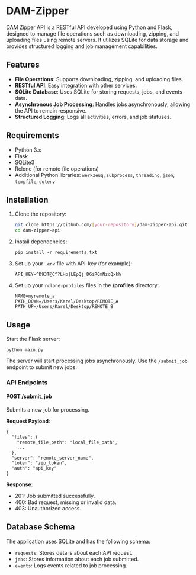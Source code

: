 
# DAM-Zipper

DAM Zipper API is a RESTful API developed using Python and Flask, designed to manage file operations such as downloading, zipping, and uploading files using remote servers. It utilizes SQLite for data storage and provides structured logging and job management capabilities.

## Features

- **File Operations**: Supports downloading, zipping, and uploading files.
- **RESTful API**: Easy integration with other services.
- **SQLite Database**: Uses SQLite for storing requests, jobs, and events data.
- **Asynchronous Job Processing**: Handles jobs asynchronously, allowing the API to remain responsive.
- **Structured Logging**: Logs all activities, errors, and job statuses.

## Requirements

- Python 3.x
- Flask
- SQLite3
- Rclone (for remote file operations)
- Additional Python libraries: `werkzeug`, `subprocess`, `threading`, `json`, `tempfile`, `dotenv`

## Installation

1. Clone the repository:
   ```bash
   git clone https://github.com/[your-repository]/dam-zipper-api.git
   cd dam-zipper-api
   ```

2. Install dependencies:
	```
	pip install -r requirements.txt
	```

3. Set up your `.env` file with API-key (for example):
	```
	API_KEY=^D93T@C^?LHp]LEpQj_DGiRCmNzcQxkh
	```

3. Set up your `rclone-profiles` files in the **/profiles** directory:
	```
	NAME=myremote_a
	PATH_DOWN=/Users/Karel/Desktop/REMOTE_A
	PATH_UP=/Users/Karel/Desktop/REMOTE_B
	```

## Usage
Start the Flask server:
```
python main.py
```

The server will start processing jobs asynchronously. Use the `/submit_job` endpoint to submit new jobs.

### API Endpoints

#### POST /submit_job

Submits a new job for processing.

**Request Payload**:

```
{
  "files": {
    "remote_file_path": "local_file_path",
    ...
  },
  "server": "remote_server_name",
  "token": "zip_token",
  "auth": "api_key"
}
```

**Response**:

-   201: Job submitted successfully.
-   400: Bad request, missing or invalid data.
-   403: Unauthorized access.

## Database Schema

The application uses SQLite and has the following schema:

-   `requests`: Stores details about each API request.
-   `jobs`: Stores information about each job submitted.
-   `events`: Logs events related to job processing.
